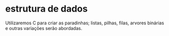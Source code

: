 # estrutura de dados
Utilizaremos C para criar as paradinhas; listas, pilhas, filas, arvores binárias e outras variações serão abordadas.